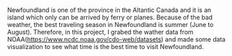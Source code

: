 Newfoundland is one of the province in the Altantic Canada and it is an island which only can be arrived by ferry or planes. 
Because of the bad weather, the best traveling season in Newfoundland is summer (June to August). 
Therefore, in this project, I grabed the wather data from NOAA(https://www.ncdc.noaa.gov/cdo-web/datasets) 
and made some data visualization to see what time is the best time to visit Newfoundland.
